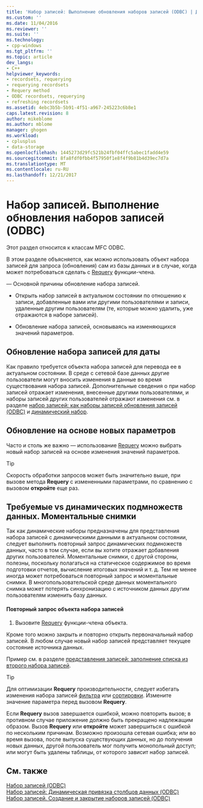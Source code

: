 ```yaml
---
title: 'Набор записей: Выполнение обновления наборов записей (ODBC) | Документы Microsoft'
ms.custom: ''
ms.date: 11/04/2016
ms.reviewer: ''
ms.suite: ''
ms.technology:
- cpp-windows
ms.tgt_pltfrm: ''
ms.topic: article
dev_langs:
- C++
helpviewer_keywords:
- recordsets, requerying
- requerying recordsets
- Requery method
- ODBC recordsets, requerying
- refreshing recordsets
ms.assetid: 4ebc3b5b-5b91-4f51-a967-245223c6b8e1
caps.latest.revision: 8
author: mikeblome
ms.author: mblome
manager: ghogen
ms.workload:
- cplusplus
- data-storage
ms.openlocfilehash: 1445273d29fc521b24fbf04ffc5abec1fadd4e59
ms.sourcegitcommit: 8fa8fdf0fbb4f57950f1e8f4f9b81b4d39ec7d7a
ms.translationtype: MT
ms.contentlocale: ru-RU
ms.lasthandoff: 12/21/2017
---
```

# <a name="recordset-requerying-a-recordset-odbc"></a>Набор записей. Выполнение обновления наборов записей (ODBC)
Этот раздел относится к классам MFC ODBC.  
  
 В этом разделе объясняется, как можно использовать объект набора записей для запроса (обновления) сам из базы данных и в случае, когда может потребоваться сделать с [Requery](../../mfc/reference/crecordset-class.md#requery) функции-члена.  
  
 — Основной причины обновление набора записей.  
  
-   Открыть набор записей в актуальном состоянии по отношению к записи, добавленные вами или другими пользователями и записи, удаленные другим пользователям (те, которые можно удалить, уже отражаются в наборе записей).  
  
-   Обновление набора записей, основываясь на изменяющихся значений параметров.  
  
##  <a name="_core_bringing_the_recordset_up_to_date"></a>Обновление набора записей для даты  
 Как правило требуется объекта набора записей для перевода ее в актуальном состоянии. В среде с сетевой базе данных другие пользователи могут вносить изменения в данные во время существования набора записей. Дополнительные сведения о при набор записей отражает изменения, внесенные другими пользователями, и наборы записей других пользователей отражают изменения см. в разделе [набор записей: как наборы записей обновления записей (ODBC)](../../data/odbc/recordset-how-recordsets-update-records-odbc.md) и [динамический набор](../../data/odbc/dynaset.md).  
  
##  <a name="_core_requerying_based_on_new_parameters"></a>Обновление на основе новых параметров  
 Часто и столь же важно — использование [Requery](../../mfc/reference/crecordset-class.md#requery) можно выбрать новый набор записей на основе изменения значений параметров.  
  
> [!TIP]
>  Скорость обработки запросов может быть значительно выше, при вызове метода **Requery** с измененными параметрами, по сравнению с вызовом **откройте** еще раз.  
  
##  <a name="_core_requerying_dynasets_vs.._snapshots"></a>Требуемые vs динамических подмножеств данных. Моментальные снимки  
 Так как динамические наборы предназначены для представления набора записей с динамическими данными в актуальном состоянии, следует выполнить повторный запрос динамических подмножеств данных, часто в том случае, если вы хотите отражает добавления других пользователей. Моментальные снимки, с другой стороны, полезны, поскольку полагаться на статическое содержимое во время подготовки отчетов, вычисление итоговых значений и т. д. Тем не менее иногда может потребоваться повторный запрос и моментальные снимки. В многопользовательской среде данных моментального снимка может потерять синхронизацию с источником данных другим пользователям изменить базу данных.  
  
#### <a name="to-requery-a-recordset-object"></a>Повторный запрос объекта набора записей  
  
1.  Вызовите [Requery](../../mfc/reference/crecordset-class.md#requery) функции-члена объекта.  
  
 Кроме того можно закрыть и повторно открыть первоначальный набор записей. В любом случае новый набор записей представляет текущее состояние источника данных.  
  
 Пример см. в разделе [представления записей: заполнение списка из второго набора записей](../../data/filling-a-list-box-from-a-second-recordset-mfc-data-access.md).  
  
> [!TIP]
>  Для оптимизации **Requery** производительности, следует избегать изменения набора записей [фильтра](../../data/odbc/recordset-filtering-records-odbc.md) или [сортировки](../../data/odbc/recordset-sorting-records-odbc.md). Измените значение параметра перед вызовом **Requery**.  
  
 Если **Requery** вызов завершается ошибкой, можно повторить вызов; в противном случае приложение должно быть прекращено надлежащим образом. Вызов **Requery** или **откройте** может завершиться с ошибкой по нескольким причинам. Возможно произошла сетевая ошибка; или во время вызова, после выпуска существующих данных, но до получения новых данных, другой пользователь мог получить монопольный доступ; или могут быть удалены таблицы, от которого зависит набор записей.  
  
## <a name="see-also"></a>См. также  
 [Набор записей (ODBC)](../../data/odbc/recordset-odbc.md)   
 [Набор записей: Динамическая привязка столбцов данных (ODBC)](../../data/odbc/recordset-dynamically-binding-data-columns-odbc.md)   
 [Набор записей. Создание и закрытие наборов записей (ODBC)](../../data/odbc/recordset-creating-and-closing-recordsets-odbc.md)